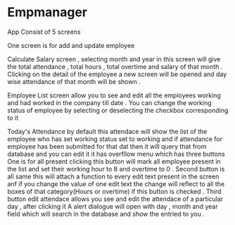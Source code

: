 # Empmanager
App Consist of 5 screens 

One screen is for add and update employee

Calculate Salary screen , selecting month and year in this screen will give the total attendance , total hours , total overtime 
and salary of that month . Clicking on the detail of the employee a new screen will be opened and day wise attendance of that month 
will be shown .

Employee List screen allow you to see and edit all the employees working and had worked in the company till date . You can change 
the working status of employee by selecting or deselecting the checkbox corresponding to it 

Today's Attendance by default this attendace will show the list of the employee who has set working status set to working 
and if attendance for employee has been submitted for that dat then it will query that from database and you can edit it 
it has overfllow menu which has three buttons 
One is for all present clicking this button will mark all employee present in the list and set their working hour to 8 and overtime
to 0 .
Second button is all same this will attach a function to every edit text present in the screen anf if you change the value of one 
edit text the change will reflect to all the boxes of that category(Hours or overtime) if this button is checked .
Third button edit attendace allows you see and edit the attendace of a particular day , after clicking it A alert dialogue will open
with day , month and year field which will search in the database and show the entried to you .
